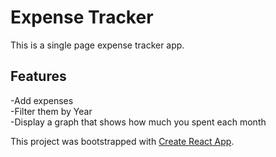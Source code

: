 # Expense Tracker

This is a single page expense tracker app.

## Features
-Add expenses \
-Filter them by Year \
-Display a graph that shows how much you spent each month 

This project was bootstrapped with [Create React App](https://github.com/facebook/create-react-app).

